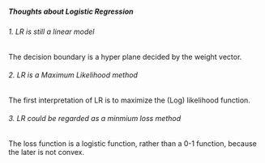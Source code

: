 ##### Thoughts about Logistic Regression

###### 1. LR is still a linear model
The decision boundary is a hyper plane decided by the weight vector.

###### 2. LR is a Maximum Likelihood method
The first interpretation of LR is to maximize the (Log) likelihood function.


###### 3. LR could be regarded as a minmium loss method 

The loss function is a logistic function, rather than a 0-1 function, because the later is not convex.